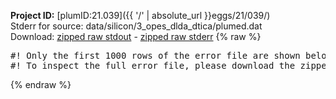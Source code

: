 **Project ID:** [plumID:21.039]({{ '/' | absolute_url }}eggs/21/039/)  
Stderr for source:  data/silicon/3_opes_dlda_dtica/plumed.dat   
Download: [zipped raw stdout](plumed.dat.plumed.stdout.txt.zip) - [zipped raw stderr](plumed.dat.plumed.stderr.txt.zip) 
{% raw %}
<pre>
#! Only the first 1000 rows of the error file are shown below
#! To inspect the full error file, please download the zipped raw stderr file above
</pre>
{% endraw %}
